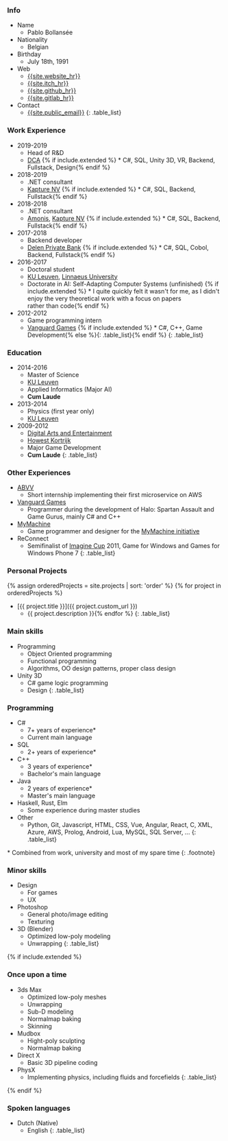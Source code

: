 <div class="nobreak" markdown="1">

### Info

* Name
  * Pablo Bollansée
* Nationality
  * Belgian
* Birthday
  * July 18th, 1991
* Web
  * [{{site.website_hr}}]({{site.website}})
  * [{{site.itch_hr}}]({{site.itch}})
  * [{{site.github_hr}}]({{site.github}})
  * [{{site.gitlab_hr}}]({{site.gitlab}})
* Contact
  * [{{site.public_email}}](mailto:{{site.public_email}})
{: .table_list}

</div>

<div class="nobreak" markdown="1">

### Work Experience

* 2019-2019
  * Head of R&D
  * [DCA](https://dca.lu/)
{% if include.extended %}  * C#, SQL, Unity 3D, VR, Backend, Fullstack, Design{% endif %}
* 2018-2019
  * .NET consultant
  * [Kapture NV](https://www.kapture.be/)
{% if include.extended %}  * C#, SQL, Backend, Fullstack{% endif %}
* 2018-2018
  * .NET consultant
  * [Amonis](http://www.amonis.be/), [Kapture NV](https://www.kapture.be/)
{% if include.extended %}  * C#, SQL, Backend, Fullstack{% endif %}
* 2017-2018
  * Backend developer
  * [Delen Private Bank](https://www.delen.be/)
{% if include.extended %}  * C#, SQL, Cobol, Backend, Fullstack{% endif %}
* 2016-2017
  * Doctoral student
  * [KU Leuven](https://www.kuleuven.be/), [Linnaeus University](https://lnu.se/en/)
  * Doctorate in AI: Self-Adapting Computer Systems (unfinished)
{% if include.extended %}  * I&nbsp;quite quickly felt it wasn't for me, as I&nbsp;didn't enjoy the very theoretical work with a focus on papers rather&nbsp;than&nbsp;code{% endif %}
* 2012-2012
  * Game programming intern
  * [Vanguard Games](http://www.vanguardgames.net/)
{% if include.extended %}  * C#, C++, Game Development{% else %}{: .table_list}{% endif %}
{: .table_list}

</div>

<div class="nobreak" markdown="1">

### Education

* 2014-2016
  * Master of Science
  * [KU Leuven](https://www.kuleuven.be)
  * Applied Informatics (Major AI)
  * **Cum Laude**
* 2013-2014
  * Physics (first year only)
  * [KU Leuven](https://www.kuleuven.be)
* 2009-2012
  * [Digital Arts and Entertainment](http://www.digitalartsandentertainment.be/)
  * [Howest Kortrijk](https://www.howest.be)
  * Major Game Development
  * **Cum Laude** 
{: .table_list}

</div>

<div class="nobreak" markdown="1">

### Other Experiences

* [ABVV](http://www.abvv.be/)
  * Short internship implementing their first microservice on AWS
* [Vanguard Games](http://www.vanguardgames.net/)
  * Programmer during the development of Halo: Spartan Assault and Game Gurus, mainly C# and C++
* [MyMachine](https://mymachine-global.org/)
  * Game programmer and designer for the [MyMachine initiative](https://mymachine-global.org/)
* ReConnect
  * Semifinalist of [Imagine Cup](https://imaginecup.microsoft.com/) 2011, Game for Windows and Games for Windows Phone 7
{: .table_list}

</div>

<div class="nobreak" markdown="1">

### Personal Projects

{% assign orderedProjects = site.projects | sort: 'order' %}
{% for project in orderedProjects %}
* [{{ project.title }}]({{ project.custom_url }})
  * {{ project.description }}{% endfor %}
{: .table_list}

</div>

<div class="nobreak" markdown="1">

### Main skills

* Programming
  * Object Oriented programming
  * Functional programming
  * Algorithms, OO design patterns, proper class design
* Unity 3D
  * C# game logic programming
  * Design
{: .table_list}

</div>

<div class="nobreak" markdown="1">

### Programming

* C#
  * 7+ years of experience*
  * Current main language
* SQL
  * 2+ years of experience*
* C++
  * 3 years of experience*
  * Bachelor's main language
* Java
  * 2 years of experience*
  * Master's main language
* Haskell, Rust, Elm
  * Some experience during master studies
* Other
  * Python, Git, Javascript, HTML, CSS, Vue, Angular, React, C, XML, Azure, AWS, Prolog, Android, Lua, MySQL, SQL Server, ...
{: .table_list}

\* Combined from work, university and most of my spare time
{: .footnote}

</div>

<div class="nobreak" markdown="1">

### Minor skills

* Design
  * For games
  * UX
* Photoshop
  * General photo/image editing
  * Texturing
* 3D (Blender)
  * Optimized low-poly modeling
  * Unwrapping
{: .table_list}

</div>

{% if include.extended %}
<div class="nobreak" markdown="1">

### Once upon a time

* 3ds Max
  * Optimized low-poly meshes
  * Unwrapping
  * Sub-D modeling
  * Normalmap baking
  * Skinning
* Mudbox
  * Hight-poly sculpting
  * Normalmap baking
* Direct X
  * Basic 3D pipeline coding
* PhysX
  * Implementing physics, including fluids and forcefields
{: .table_list}

</div>
{% endif %}

<div class="nobreak" markdown="1">

### Spoken languages

* Dutch (Native)
  * English
{: .table_list}

</div>

